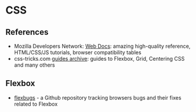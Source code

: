 # CSS

## References

* Mozilla Developers Network: [Web Docs](https://developer.mozilla.org/en-US/docs/Web/CSS): amazing high-quality reference, HTML/CSS/JS tutorials, browser compatibility tables
* css-tricks.com [guides archive](https://css-tricks.com/guides/): guides to Flexbox, Grid, Centering CSS and many others

## Flexbox

* [flexbugs](https://github.com/philipwalton/flexbugs) - a Github repository tracking browsers bugs and their fixes related to Flexbox

